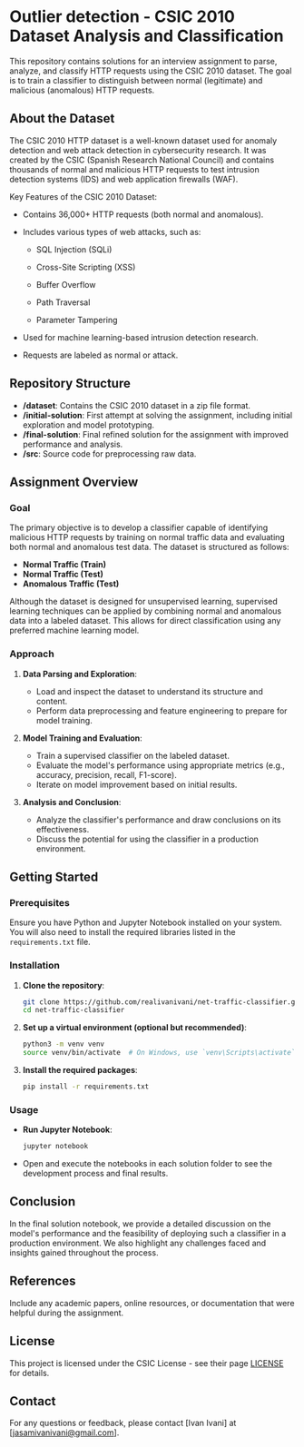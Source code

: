 # Outlier detection - CSIC 2010 Dataset Analysis and Classification

This repository contains solutions for an interview assignment to parse, analyze, and classify HTTP requests using the CSIC 2010 dataset. The goal is to train a classifier to distinguish between normal (legitimate) and malicious (anomalous) HTTP requests.

## About the Dataset

The CSIC 2010 HTTP dataset is a well-known dataset used for anomaly detection and web attack detection in cybersecurity research. It was created by the CSIC (Spanish Research National Council) and contains thousands of normal and malicious HTTP requests to test intrusion detection systems (IDS) and web application firewalls (WAF).

Key Features of the CSIC 2010 Dataset:
* Contains 36,000+ HTTP requests (both normal and anomalous).

* Includes various types of web attacks, such as:

   * SQL Injection (SQLi)

   * Cross-Site Scripting (XSS)

   * Buffer Overflow

   * Path Traversal

   * Parameter Tampering

* Used for machine learning-based intrusion detection research.

* Requests are labeled as normal or attack.

## Repository Structure

- **/dataset**: Contains the CSIC 2010 dataset in a zip file format.
- **/initial-solution**: First attempt at solving the assignment, including initial exploration and model prototyping.
- **/final-solution**: Final refined solution for the assignment with improved performance and analysis.
- **/src**: Source code for preprocessing raw data.

## Assignment Overview

### Goal

The primary objective is to develop a classifier capable of identifying malicious HTTP requests by training on normal traffic data and evaluating both normal and anomalous test data. The dataset is structured as follows:

- **Normal Traffic (Train)**
- **Normal Traffic (Test)**
- **Anomalous Traffic (Test)**

Although the dataset is designed for unsupervised learning, supervised learning techniques can be applied by combining normal and anomalous data into a labeled dataset. This allows for direct classification using any preferred machine learning model.

### Approach

1. **Data Parsing and Exploration**:
   - Load and inspect the dataset to understand its structure and content.
   - Perform data preprocessing and feature engineering to prepare for model training.

2. **Model Training and Evaluation**:
   - Train a supervised classifier on the labeled dataset.
   - Evaluate the model's performance using appropriate metrics (e.g., accuracy, precision, recall, F1-score).
   - Iterate on model improvement based on initial results.

3. **Analysis and Conclusion**:
   - Analyze the classifier's performance and draw conclusions on its effectiveness.
   - Discuss the potential for using the classifier in a production environment.

## Getting Started

### Prerequisites

Ensure you have Python and Jupyter Notebook installed on your system. You will also need to install the required libraries listed in the `requirements.txt` file.

### Installation

1. **Clone the repository**:
   ```bash
   git clone https://github.com/realivanivani/net-traffic-classifier.git
   cd net-traffic-classifier
   ```

2. **Set up a virtual environment (optional but recommended)**:
   ```bash
   python3 -m venv venv
   source venv/bin/activate  # On Windows, use `venv\Scripts\activate`
   ```

3. **Install the required packages**:
   ```bash
   pip install -r requirements.txt
   ```

### Usage

- **Run Jupyter Notebook**:
  ```bash
  jupyter notebook
  ```

- Open and execute the notebooks in each solution folder to see the development process and final results.

## Conclusion

In the final solution notebook, we provide a detailed discussion on the model's performance and the feasibility of deploying such a classifier in a production environment. We also highlight any challenges faced and insights gained throughout the process.

## References

Include any academic papers, online resources, or documentation that were helpful during the assignment.

## License

This project is licensed under the CSIC License - see their page [LICENSE]([LICENSE](http://www.isi.csic.es/dataset/)) for details.

## Contact

For any questions or feedback, please contact [Ivan Ivani] at [jasamivanivani@gmail.com].
